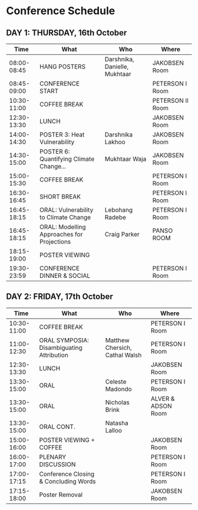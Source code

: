 # Conference Schedule

## DAY 1: THURSDAY, 16th October

| Time          | What                                     | Who                | Where           |
|---------------|------------------------------------------|--------------------|-----------------|
| 08:00-08:45   | HANG POSTERS                             | Darshnika, Danielle, Mukhtaar | JAKOBSEN Room   |
| 08:45-09:00   | CONFERENCE START                         |                    | PETERSON I Room |
| 10:30-11:00   | COFFEE BREAK                             |                    | PETERSON II Room|
| 12:30-13:30   | LUNCH                                    |                    | JAKOBSEN Room   |
| 14:00-14:30   | POSTER 3: Heat Vulnerability             | Darshnika Lakhoo   | JAKOBSEN Room   |
| 14:30-15:00   | POSTER 6: Quantifying Climate Change...  | Mukhtaar Waja      | JAKOBSEN Room   |
| 15:00-15:30   | COFFEE BREAK                             |                    | PETERSON I Room |
| 16:30-16:45   | SHORT BREAK                              |                    | PETERSON I Room |
| 16:45-18:15   | ORAL: Vulnerability to Climate Change    | Lebohang Radebe    | PETERSON I Room |
| 16:45-18:15   | ORAL: Modelling Approaches for Projections | Craig Parker       | PANSO ROOM      |
| 18:15-19:00   | POSTER VIEWING                           |                    |                 |
| 19:30-23:59   | CONFERENCE DINNER & SOCIAL               |                    | PETERSON I Room |

## DAY 2: FRIDAY, 17th October

| Time          | What                                     | Who                | Where           |
|---------------|------------------------------------------|--------------------|-----------------|
| 10:30-11:00   | COFFEE BREAK                             |                    | PETERSON I Room |
| 11:00-12:30   | ORAL SYMPOSIA: Disambiguating Attribution | Matthew Chersich, Cathal Walsh | PETERSON I Room |
| 12:30-13:30   | LUNCH                                    |                    | JAKOBSEN Room   |
| 13:30-15:00   | ORAL                                     | Celeste Madondo    | PETERSON I Room |
| 13:30-15:00   | ORAL                                     | Nicholas Brink     | ALVER & ADSON Room |
| 13:30-15:00   | ORAL CONT.                               | Natasha Lalloo     |                 |
| 15:00-16:00   | POSTER VIEWING + COFFEE                  |                    | JAKOBSEN Room   |
| 16:00-17:00   | PLENARY DISCUSSION                       |                    | PETERSON I Room |
| 17:00-17:15   | Conference Closing & Concluding Words    |                    | PETERSON I Room |
| 17:15-18:00   | Poster Removal                           |                    | JAKOBSEN Room   |
